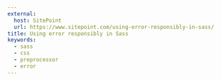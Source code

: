 ```yaml
---
external:
  host: SitePoint
  url: https://www.sitepoint.com/using-error-responsibly-in-sass/
title: Using error responsibly in Sass
keywords:
  - sass
  - css
  - preprocessor
  - error
---
```

